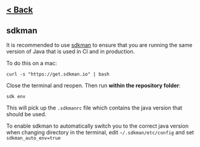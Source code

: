 [< Back](./building_and_running.md)
---

## sdkman

It is recommended to use [sdkman](https://sdkman.io/) to ensure that you are running the same version of Java that is
used in CI and in production.

To do this on a mac:

```shell
curl -s "https://get.sdkman.io" | bash
```

Close the terminal and reopen. Then run **within the repository folder**:

```shell
sdk env
```

This will pick up the `.sdkmanrc` file which contains the java version that should be used.

To enable sdkman to automatically switch you to the correct java version when changing directory in the terminal,
edit `~/.sdkman/etc/config` and set `sdkman_auto_env=true`
